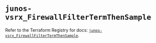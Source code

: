 # `junos-vsrx_FirewallFilterTermThenSample`

Refer to the Terraform Registry for docs: [`junos-vsrx_FirewallFilterTermThenSample`](https://registry.terraform.io/providers/juniper/junos-vsrx/20.32.106/docs/resources/firewall_filter_term_then_sample).
